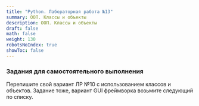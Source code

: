 ```yaml
---
title: "Python. Лабораторная работа №13"
summary: ООП. Классы и объекты
description: ООП. Классы и объекты
draft: false
math: false
weight: 130
robotsNoIndex: true
showToc: false
---
```


### Задания для самостоятельного выполнения

Перепишите свой вариант ЛР №10 с использованием классов и объектов. Задание тоже, вариант GUI фреймворка возьмите следующий по списку.
